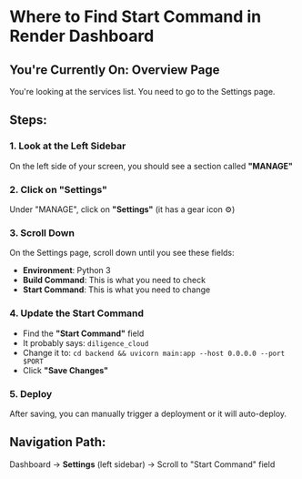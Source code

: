 # Where to Find Start Command in Render Dashboard

## You're Currently On: Overview Page
You're looking at the services list. You need to go to the Settings page.

## Steps:

### 1. Look at the Left Sidebar
On the left side of your screen, you should see a section called **"MANAGE"**

### 2. Click on "Settings"
Under "MANAGE", click on **"Settings"** (it has a gear icon ⚙️)

### 3. Scroll Down
On the Settings page, scroll down until you see these fields:

- **Environment**: Python 3
- **Build Command**: This is what you need to check
- **Start Command**: This is what you need to change

### 4. Update the Start Command
- Find the **"Start Command"** field
- It probably says: `diligence_cloud`
- Change it to: `cd backend && uvicorn main:app --host 0.0.0.0 --port $PORT`
- Click **"Save Changes"**

### 5. Deploy
After saving, you can manually trigger a deployment or it will auto-deploy.

## Navigation Path:
Dashboard → **Settings** (left sidebar) → Scroll to "Start Command" field

